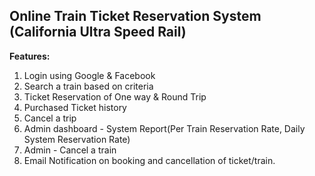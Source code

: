## Online Train Ticket Reservation System (California Ultra Speed Rail)  

**Features:**
1. Login using Google & Facebook  
2. Search a train based on criteria  
3. Ticket Reservation of One way & Round Trip  
4. Purchased Ticket history  
5. Cancel a trip  
6. Admin dashboard - System Report(Per Train Reservation Rate, Daily System Reservation Rate)  
7. Admin - Cancel a train  
8. Email Notification on booking and cancellation of ticket/train.